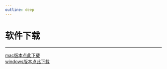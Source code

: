 ```yaml
---
outline: deep
---
```


# 软件下载
---

<a href="https://static-1253419794.file.myqcloud.com/boss/%E6%B1%82%E8%81%8C%E5%8A%A9%E6%89%8B.app.zip">mac版本点此下载</a>    
<a href="https://static-1253419794.cos.ap-nanjing.myqcloud.com/boss/%E6%B1%82%E8%81%8C%E5%8A%A9%E6%89%8B.zip">windows版本点此下载</a>
